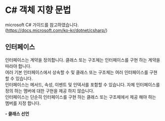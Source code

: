 # C# 객체 지향 문법

microsoft C# 가이드를 참고하였습니다.</br>
(https://docs.microsoft.com/ko-kr/dotnet/csharp/)

## 인터페이스
인터페이스는 계약을 정의합니다. 클래스 또는 구조체는 인터페이스를 구현 하는 계약을 따라야 합니다.</br>
여러 기본 인터페이스에서 상속할 수 및 클래스 또는 구조체는 여러 인터페이스를 구현할 수 있습니다.</br>
인터페이스는 메서드, 속성, 이벤트 및 인덱서를 포함할 수 있습니다. 자체 인터페이스를 정의 하는 멤버에 대한 구현을 제공 하지 않습니다.</br>
인터페이스는 단순히 인터페이스를 구현 하는 클래스 또는 구조체에서 제공 해야 하는 멤버를 지정 합니다.

__- 클래스 선언__
